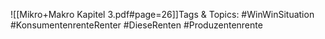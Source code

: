 
![[Mikro+Makro Kapitel 3.pdf#page=26]]Tags & Topics:
   #WinWinSituation
   #KonsumentenrenteRenter
   #DieseRenten
   #Produzentenrente